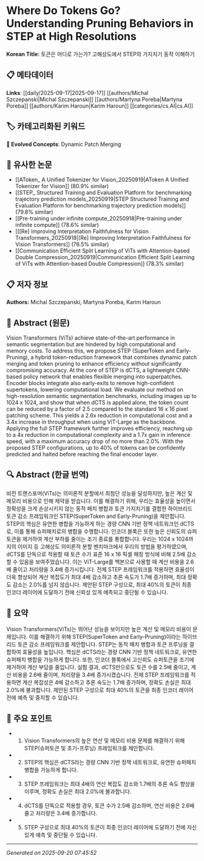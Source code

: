 # Where Do Tokens Go? Understanding Pruning Behaviors in STEP at High Resolutions

**Korean Title:** 토큰은 어디로 가는가? 고해상도에서 STEP의 가지치기 동작 이해하기

## 📋 메타데이터

**Links**: [[daily/2025-09-17|2025-09-17]] [[authors/Michal Szczepanski|Michal Szczepanski]] [[authors/Martyna Poreba|Martyna Poreba]] [[authors/Karim Haroun|Karim Haroun]] [[categories/cs.AI|cs.AI]]

## 🏷️ 카테고리화된 키워드
**🚀 Evolved Concepts**: Dynamic Patch Merging

## 🔗 유사한 논문
- [[AToken_ A Unified Tokenizer for Vision_20250919|AToken A Unified Tokenizer for Vision]] (80.9% similar)
- [[STEP_ Structured Training and Evaluation Platform for benchmarking trajectory prediction models_20250919|STEP Structured Training and Evaluation Platform for benchmarking trajectory prediction models]] (79.8% similar)
- [[Pre-training under infinite compute_20250918|Pre-training under infinite compute]] (78.6% similar)
- [[[Re] Improving Interpretation Faithfulness for Vision Transformers_20250918|[Re] Improving Interpretation Faithfulness for Vision Transformers]] (78.5% similar)
- [[Communication Efficient Split Learning of ViTs with Attention-based Double Compression_20250919|Communication Efficient Split Learning of ViTs with Attention-based Double Compression]] (78.3% similar)

## 📋 저자 정보

**Authors:** Michal Szczepanski, Martyna Poreba, Karim Haroun

## 📄 Abstract (원문)

Vision Transformers (ViTs) achieve state-of-the-art performance in semantic
segmentation but are hindered by high computational and memory costs. To
address this, we propose STEP (SuperToken and Early-Pruning), a hybrid
token-reduction framework that combines dynamic patch merging and token pruning
to enhance efficiency without significantly compromising accuracy. At the core
of STEP is dCTS, a lightweight CNN-based policy network that enables flexible
merging into superpatches. Encoder blocks integrate also early-exits to remove
high-confident supertokens, lowering computational load. We evaluate our method
on high-resolution semantic segmentation benchmarks, including images up to
1024 x 1024, and show that when dCTS is applied alone, the token count can be
reduced by a factor of 2.5 compared to the standard 16 x 16 pixel patching
scheme. This yields a 2.6x reduction in computational cost and a 3.4x increase
in throughput when using ViT-Large as the backbone. Applying the full STEP
framework further improves efficiency, reaching up to a 4x reduction in
computational complexity and a 1.7x gain in inference speed, with a maximum
accuracy drop of no more than 2.0%. With the proposed STEP configurations, up
to 40% of tokens can be confidently predicted and halted before reaching the
final encoder layer.

## 🔍 Abstract (한글 번역)

비전 트랜스포머(ViTs)는 의미론적 분할에서 최첨단 성능을 달성하지만, 높은 계산 및 메모리 비용으로 인해 제약을 받습니다. 이를 해결하기 위해, 우리는 효율성을 높이면서 정확성을 크게 손상시키지 않는 동적 패치 병합과 토큰 가지치기를 결합한 하이브리드 토큰 감소 프레임워크인 STEP(SuperToken and Early-Pruning)을 제안합니다. STEP의 핵심은 유연한 병합을 가능하게 하는 경량 CNN 기반 정책 네트워크인 dCTS로, 이를 통해 슈퍼패치로의 병합을 수행합니다. 인코더 블록은 또한 높은 신뢰도의 슈퍼토큰을 제거하여 계산 부하를 줄이는 조기 종료를 통합합니다. 우리는 1024 x 1024까지의 이미지 등 고해상도 의미론적 분할 벤치마크에서 우리의 방법을 평가하였으며, dCTS를 단독으로 적용할 때 토큰 수가 표준 16 x 16 픽셀 패칭 방식에 비해 2.5배 감소할 수 있음을 보여주었습니다. 이는 ViT-Large를 백본으로 사용할 때 계산 비용을 2.6배 줄이고 처리량을 3.4배 증가시킵니다. 전체 STEP 프레임워크를 적용하면 효율성이 더욱 향상되어 계산 복잡도가 최대 4배 감소하고 추론 속도가 1.7배 증가하며, 최대 정확도 감소는 2.0%를 넘지 않습니다. 제안된 STEP 구성으로, 최대 40%의 토큰이 최종 인코더 레이어에 도달하기 전에 신뢰성 있게 예측되고 중단될 수 있습니다.

## 📝 요약

Vision Transformers(ViTs)는 뛰어난 성능을 보이지만 높은 계산 및 메모리 비용이 문제입니다. 이를 해결하기 위해 STEP(SuperToken and Early-Pruning)이라는 하이브리드 토큰 감소 프레임워크를 제안합니다. STEP는 동적 패치 병합과 토큰 프루닝을 결합하여 효율성을 높입니다. 핵심은 dCTS라는 경량 CNN 기반 정책 네트워크로, 유연한 슈퍼패치 병합을 가능하게 합니다. 또한, 인코더 블록에서 고신뢰도 슈퍼토큰을 조기에 제거하여 계산 부담을 줄입니다. 실험 결과, dCTS만으로도 토큰 수를 2.5배 줄이고, 계산 비용을 2.6배 줄이며, 처리량을 3.4배 증가시켰습니다. 전체 STEP 프레임워크를 적용하면 계산 복잡성은 4배 감소하고 추론 속도는 1.7배 증가하며, 정확도 손실은 최대 2.0%에 불과합니다. 제안된 STEP 구성으로 최대 40%의 토큰을 최종 인코더 레이어 전에 예측 및 중지할 수 있습니다.

## 🎯 주요 포인트

- 1. Vision Transformers의 높은 연산 및 메모리 비용 문제를 해결하기 위해 STEP(슈퍼토큰 및 초기-프루닝) 프레임워크를 제안합니다.

- 2. STEP의 핵심은 dCTS라는 경량 CNN 기반 정책 네트워크로, 유연한 슈퍼패치 병합을 가능하게 합니다.

- 3. STEP 프레임워크는 최대 4배의 연산 복잡도 감소와 1.7배의 추론 속도 향상을 이루며, 정확도 손실은 최대 2.0%에 불과합니다.

- 4. dCTS를 단독으로 적용할 경우, 토큰 수가 2.5배 감소하며, 연산 비용은 2.6배 줄고 처리량은 3.4배 증가합니다.

- 5. STEP 구성으로 최대 40%의 토큰이 최종 인코더 레이어에 도달하기 전에 자신 있게 예측 및 중단될 수 있습니다.

---

*Generated on 2025-09-20 07:45:52*